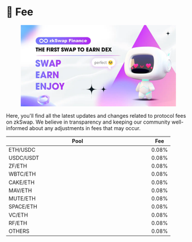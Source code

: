 # 🍣 Fee

<figure><img src="../.gitbook/assets/zkswap_intro.webp" alt=""><figcaption></figcaption></figure>

Here, you'll find all the latest updates and changes related to protocol fees on zkSwap. We believe in transparency and keeping our community well-informed about any adjustments in fees that may occur.

<table><thead><tr><th width="376">Pool</th><th>Fee</th></tr></thead><tbody><tr><td>ETH/USDC</td><td>0.08%</td></tr><tr><td>USDC/USDT</td><td>0.08%</td></tr><tr><td>ZF/ETH</td><td>0.08%</td></tr><tr><td>WBTC/ETH</td><td>0.08%</td></tr><tr><td>CAKE/ETH</td><td>0.08%</td></tr><tr><td>MAV/ETH</td><td>0.08%</td></tr><tr><td>MUTE/ETH</td><td>0.08%</td></tr><tr><td>SPACE/ETH</td><td>0.08%</td></tr><tr><td>VC/ETH</td><td>0.08%</td></tr><tr><td>RF/ETH</td><td>0.08%</td></tr><tr><td>OTHERS</td><td>0.08%</td></tr></tbody></table>
